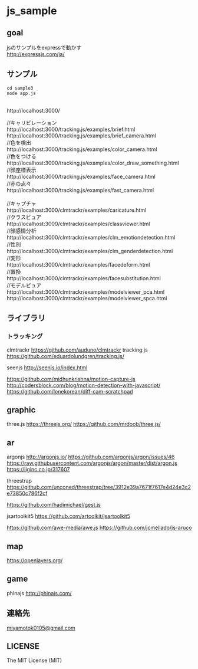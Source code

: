 # js_sample

## goal
jsのサンプルをexpressで動かす
<br>
http://expressjs.com/ja/
<br>


## サンプル

    cd sample3
    node app.js

<br>
http://localhost:3000/

<br>

//キャリビレーション
<br>
http://localhost:3000/tracking.js/examples/brief.html
<br>
http://localhost:3000/tracking.js/examples/brief_camera.html
<br>
//色を検出
<br>
http://localhost:3000/tracking.js/examples/color_camera.html
<br>
//色をつける
<br>
http://localhost:3000/tracking.js/examples/color_draw_something.html
<br>
//顔座標表示
<br>
http://localhost:3000/tracking.js/examples/face_camera.html
<br>
//赤の点々
<br>
http://localhost:3000/tracking.js/examples/fast_camera.html
<br>
<br>
//キャプチャ
<br>
http://localhost:3000/clmtrackr/examples/caricature.html
<br>
//クラスビュア
<br>
http://localhost:3000/clmtrackr/examples/classviewer.html
<br>
//顔感情分析
<br>
http://localhost:3000/clmtrackr/examples/clm_emotiondetection.html 
<br>
//性別
<br>
http://localhost:3000/clmtrackr/examples/clm_genderdetection.html
<br>
//変形
<br>
http://localhost:3000/clmtrackr/examples/facedeform.html
<br>
//置換
<br>
http://localhost:3000/clmtrackr/examples/facesubstitution.html
<br>
//モデルビュア
<br>
http://localhost:3000/clmtrackr/examples/modelviewer_pca.html
<br>
http://localhost:3000/clmtrackr/examples/modelviewer_spca.html
<br>

## ライブラリ

### トラッキング
clmtrackr
https://github.com/auduno/clmtrackr
tracking.js
https://github.com/eduardolundgren/tracking.js/

seenjs
http://seenjs.io/index.html

https://github.com/midhunkrishna/motion-capture-js
http://codersblock.com/blog/motion-detection-with-javascript/
https://github.com/lonekorean/diff-cam-scratchpad

## graphic

three.js
https://threejs.org/
https://github.com/mrdoob/three.js/

## ar

argonjs
http://argonjs.io/
https://github.com/argonjs/argon/issues/46
https://raw.githubusercontent.com/argonjs/argon/master/dist/argon.js
https://liginc.co.jp/317607

threestrap
https://github.com/unconed/threestrap/tree/3912e39a7671f7617e4d24e3c2e73850c786f2cf

https://github.com/hadimichael/gest.js

jsartoolkit5
https://github.com/artoolkit/jsartoolkit5

https://github.com/awe-media/awe.js
https://github.com/jcmellado/js-aruco

## map
https://openlayers.org/

## game

phinajs
http://phinajs.com/

## 連絡先
miyamotok0105@gmail.com
<br>

## LICENSE

The MIT License (MIT)
<br>


<br>

